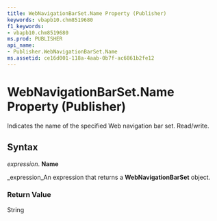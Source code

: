 ```yaml
---
title: WebNavigationBarSet.Name Property (Publisher)
keywords: vbapb10.chm8519680
f1_keywords:
- vbapb10.chm8519680
ms.prod: PUBLISHER
api_name:
- Publisher.WebNavigationBarSet.Name
ms.assetid: ce16d001-118a-4aab-0b7f-ac6861b2fe12
---
```



# WebNavigationBarSet.Name Property (Publisher)

Indicates the name of the specified Web navigation bar set. Read/write.


## Syntax

 _expression_. **Name**

 _expression_An expression that returns a  **WebNavigationBarSet** object.


### Return Value

String


